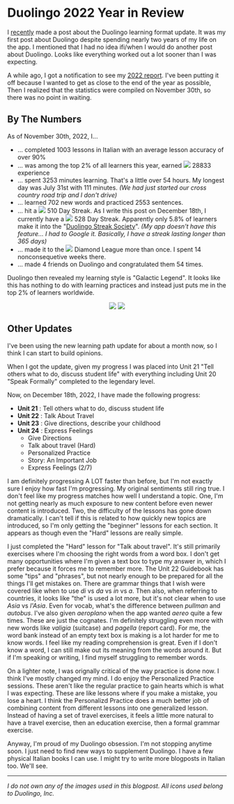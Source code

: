 # Duolingo 2022 Year in Review

I [recently](../20221126/duolingoupdate.html) made a post about the Duolingo
learning format update. It was my first post about Duolingo despite spending
nearly two years of my life on the app. I mentioned that I had no idea ifi/when
I would do another post about Duolingo. Looks like everything worked out a lot
sooner than I was expecting.

A while ago, I got a notification to see my
[2022 report](https://blog.duolingo.com/year-in-review-behind-the-scenes/).
I've been
putting it off because I wanted to get as close to the end of the year as
possible, Then I realized that the statistics were compiled on November 30th, so
there was no point in waiting.

## By The Numbers

As of November 30th, 2022, I...

- ... completed <span class="blue">1003 lessons</span> in Italian with an
	average lesson accuracy of <span class="blue">over 90%</span>
- ... was among the <span class="gold">top 2%</span> of all learners this year,
	earned ![](xp.png) <span class="xp">28833 experience</span>
- ... spent <span class="purple">3253 minutes</span> learning. That's a little
	over <span class="purple">54 hours</span>. My longest day was
	<span class="purple"> July 31st</span> with <span class="purple">111
	minutes</span>. _(We had just started our cross country road trip and I
	don't drive)_
- ... learned <span class="blue">702 new words</span> and practiced
	<span class="blue">2553 sentences</span>.
- ... hit a ![](streak.png) <span class="streak">510 Day Streak</span>. As I
	write this post on December 18th, I currently have a
	![](streak.png) <span class="streak">528 Day Streak</span>. Apparently only
	<span class="streak">5.8%</span> of learners make it into the
	"[Duolingo Streak Society](https://duoplanet.com/duolingo-streak-society/)".
	_(My app doesn't have this feature... I had to Google it. Basically, I have
	a streak lasting longer than 365 days)_
- ... made it to the ![](diamond.png) <span class="diamond">Diamond League</span>
	more than once. I spent <span class="diamond">14 nonconsequetive weeks</span>
	there.
- ... made <span class="blue">4 friends</span> on Duolingo and congratulated
	them <span class="blue">54 times</span>.

Duolingo then revealed my learning style is <span class="galactic">"Galactic
Legend"</span>. It looks like this has nothing to do with learning practices and
instead just puts me in the <span class="galactic">top 2% of learners
worldwide</span>.

<center id="sidebyside">
<img src="duolingostats.png">
<img src="duolingogalactic.png">
</center>

## Other Updates

I've been using the new learning path update for about a month now, so I think
I can start to build opinions.

When I got the update, given my progress I was placed into Unit 21 "Tell others
what to do, discuss student life" with everything including Unit 20 "Speak
Formally" completed to the <span class="legendary">legendary</span> level.

Now, on December 18th, 2022, I have made the following progress:

- <span class="legendary">**Unit 21** : Tell others what to do, discuss student
	life</span>
- <span class="gold">**Unit 22** : Talk About Travel</span>
- <span class="gold">**Unit 23** : Give directions, describe your childhood</span>
- **Unit 24** : Express Feelings
	- <span class="gold">Give Directions</span>
	- <span class="gold">Talk about travel (Hard)</span>
	- <span class="gold">Personalized Practice</span>
	- <span class="gold">Story: An Important Job</span>
	- Express Feelings (2/7)

I am definitely progressing A LOT faster than before, but I'm not exactly sure I
enjoy how fast I'm progressing. My original sentiments still ring true. I don't
feel like my progress matches how well I understand a topic. One, I'm not
getting nearly as much exposure to new content before even newer content is
introduced. Two, the difficulty of the lessons has gone down dramatically. I
can't tell if this is related to how quickly new topics are introduced, so I'm
only getting the "beginner" lessons for each section. It appears as though even
the "Hard" lessons are really simple.

I just completed the "Hard" lesson for "Talk about travel". It's still primarily
exercises where I'm choosing the right words from a word box. I don't get many
opportunities where I'm given a text box to type my answer in, which I prefer
because it forces me to remember more. The Unit 22 Guidebook has some "tips" and
"phrases", but not nearly enough to be prepared for all the things I'll get
mistakes on. There are grammar things that I wish were covered like when to use
_di_ vs _da_ vs _in_ vs _a_. Then also, when referring to countries, it looks
like "the" is used a lot more, but it's not clear when to use _Asia_ vs _l'Asia_.
Even for vocab, what's the difference between _pullman_ and _autobus_. I've also
given _aeroplano_ when the app wanted _aereo_ quite a few times. These are just
the cognates. I'm definitely struggling even more with new words like _valigia_
(suitcase) and _pagella_ (report card). For me, the word bank instead of an
empty text box is making is a lot harder for me to know words. I feel like my
reading comprehension is great. Even if I don't know a word, I can still make
out its meaning from the words around it. But if I'm speaking or writing, I find
myself struggling to remember words.

On a lighter note, I was orignally critical of the way practice is done now. I
think I've mostly changed my mind. I do enjoy the Personalized Practice
sessions. These aren't like the regular practice to gain hearts which is what I
was expecting. These are like lessons where if you make a mistake, you lose a
heart. I think the Personalizd Practice does a much better job of combining
content from different lessons into one generalized lesson. Instead of having
a set of travel exercises, it feels a little more natural to have a travel
exercise, then an education exercise, then a formal grammar exercise.

Anyway, I'm proud of my Duolingo obsession. I'm not stopping anytime soon. I
just need to find new ways to supplement Duolingo. I have a few physical Italian
books I can use. I might try to write more blogposts in Italian too. We'll see.

---

_I do not own any of the images used in this blogpost._
_All icons used belong to Duolingo, Inc._

